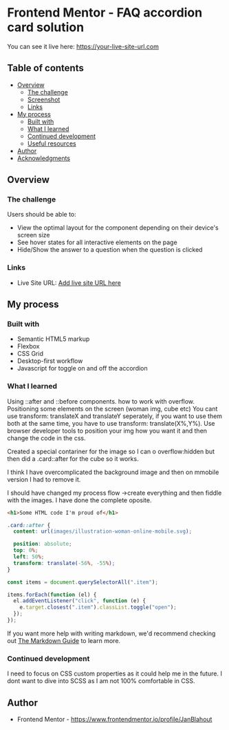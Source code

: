 # Frontend Mentor - FAQ accordion card solution

You can see it live here:
https://your-live-site-url.com

## Table of contents

- [Overview](#overview)
  - [The challenge](#the-challenge)
  - [Screenshot](#screenshot)
  - [Links](#links)
- [My process](#my-process)
  - [Built with](#built-with)
  - [What I learned](#what-i-learned)
  - [Continued development](#continued-development)
  - [Useful resources](#useful-resources)
- [Author](#author)
- [Acknowledgments](#acknowledgments)

## Overview

### The challenge

Users should be able to:

- View the optimal layout for the component depending on their device's screen size
- See hover states for all interactive elements on the page
- Hide/Show the answer to a question when the question is clicked

### Links

- Live Site URL: [Add live site URL here](https://your-live-site-url.com)

## My process

### Built with

- Semantic HTML5 markup
- Flexbox
- CSS Grid
- Desktop-first workflow
- Javascript for toggle on and off the accordion

### What I learned

Using ::after and ::before components.
how to work with overflow.
Positioning some elements on the screen (woman img, cube etc)
You cant use transform: translateX and translateY seperately, if you want to use them both at the same time, you have to use transform: translate(X%,Y%).
Use browser developer tools to position your img how you want it and then change the code in the css.

Created a special contariner for the image so I can o overflow:hidden but then did a .card::after for the cube so it works.

I think I have overcomplicated the background image and then on mmobile version I had to remove it.

I should have changed my process flow ->create everything and then fiddle with the images. I have done the complete oposite.

```html
<h1>Some HTML code I'm proud of</h1>
```

```css
.card::after {
  content: url(images/illustration-woman-online-mobile.svg);

  position: absolute;
  top: 0%;
  left: 50%;
  transform: translate(-56%, -55%);
}
```

```js
const items = document.querySelectorAll(".item");

items.forEach(function (el) {
  el.addEventListener("click", function (e) {
    e.target.closest(".item").classList.toggle("open");
  });
});
```

If you want more help with writing markdown, we'd recommend checking out [The Markdown Guide](https://www.markdownguide.org/) to learn more.

### Continued development

I need to focus on CSS custom properties as it could help me in the future. I dont want to dive into SCSS as I am not 100% comfortable in CSS.

## Author

- Frontend Mentor - https://www.frontendmentor.io/profile/JanBlahout
